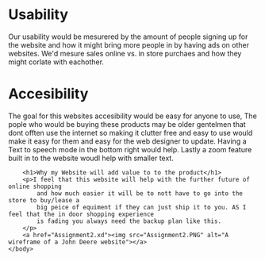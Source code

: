 <!DOCTYPE html>
<html lang="en">
    <head>
        <title>Assignment 2</title>
        <meta charset="UTF-8">
        <meta name="description" content="Assignment 2 On John Deere ">
        <meta name="keywords" content="John Deere, Tractors, Assignment 2">
        <meta name="author" content="Grant Kirt">
        <meta name="viewport" content="width=device-width, initial-scale=1.0">
    </head>
    <body>
        <h1>Usability</h1>
        <p>Our usability would be mesurered by the amount of people signing up for the website and how it might 
            bring more people in by having ads on other websites. We'd mesure sales online vs. in store purchaes 
            and how they might corlate with eachother.
        </p>
        <h1>Accesibility</h1>
        <p>The goal for this websites accesibility would be easy for anyone to use,
            The pople who would be buying these products may be older gentelmen that dont offten use the internet
            so making it clutter free and easy to use would make it easy for them and easy for the web designer to update.
            Having a Text to speech mode in the bottom right would help. 
            Lastly a zoom feature built in to the website woudl help with smaller text.</p>
        
        <h1>Why my Website will add value to to the product</h1>
        <p>I feel that this website will help with the further future of online shopping
            and how much easier it will be to nott have to go into the store to buy/lease a 
            big peice of equiment if they can just ship it to you. AS I feel that the in door shopping experience 
            is fading you always need the backup plan like this.
        </p>
        <a href="Assignment2.xd"><img src="Assignment2.PNG" alt="A wireframe of a John Deere website"></a>
    </body>


</html> 

